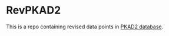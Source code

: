 # RevPKAD2

This is a repo containing revised data points in [PKAD2 database](http://compbio.clemson.edu/PKAD-2/).
